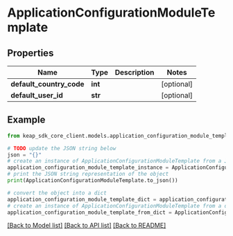 # ApplicationConfigurationModuleTemplate


## Properties

Name | Type | Description | Notes
------------ | ------------- | ------------- | -------------
**default_country_code** | **int** |  | [optional] 
**default_user_id** | **str** |  | [optional] 

## Example

```python
from keap_sdk_core_client.models.application_configuration_module_template import ApplicationConfigurationModuleTemplate

# TODO update the JSON string below
json = "{}"
# create an instance of ApplicationConfigurationModuleTemplate from a JSON string
application_configuration_module_template_instance = ApplicationConfigurationModuleTemplate.from_json(json)
# print the JSON string representation of the object
print(ApplicationConfigurationModuleTemplate.to_json())

# convert the object into a dict
application_configuration_module_template_dict = application_configuration_module_template_instance.to_dict()
# create an instance of ApplicationConfigurationModuleTemplate from a dict
application_configuration_module_template_from_dict = ApplicationConfigurationModuleTemplate.from_dict(application_configuration_module_template_dict)
```
[[Back to Model list]](../README.md#documentation-for-models) [[Back to API list]](../README.md#documentation-for-api-endpoints) [[Back to README]](../README.md)


